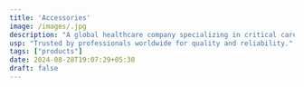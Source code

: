```yaml
---
title: 'Accessories'
image: /images/.jpg
description: "A global healthcare company specializing in critical care, nutrition, and kidney disease management products and therapies."
usp: "Trusted by professionals worldwide for quality and reliability."
tags: ["products"]
date: 2024-08-28T19:07:29+05:30
draft: false
---
```


